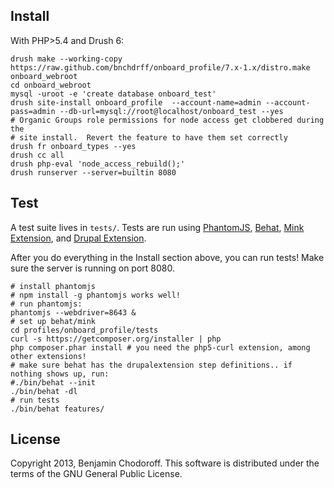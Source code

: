 

Install
-------

With PHP>5.4 and Drush 6:

```
drush make --working-copy https://raw.github.com/bnchdrff/onboard_profile/7.x-1.x/distro.make onboard_webroot
cd onboard_webroot
mysql -uroot -e 'create database onboard_test'
drush site-install onboard_profile  --account-name=admin --account-pass=admin --db-url=mysql://root@localhost/onboard_test --yes
# Organic Groups role permissions for node access get clobbered during the 
# site install.  Revert the feature to have them set correctly
drush fr onboard_types --yes
drush cc all
drush php-eval 'node_access_rebuild();'
drush runserver --server=builtin 8080
```

Test
----

A test suite lives in `tests/`. Tests are run using [PhantomJS](http://phantomjs.org/), [Behat](http://behat.org), [Mink Extension](http://extensions.behat.org/mink/), and [Drupal Extension](https://github.com/jhedstrom/drupalextension).

After you do everything in the Install section above, you can run tests! Make sure the server is running on port 8080.

```
# install phantomjs
# npm install -g phantomjs works well!
# run phantomjs:
phantomjs --webdriver=8643 &
# set up behat/mink
cd profiles/onboard_profile/tests
curl -s https://getcomposer.org/installer | php
php composer.phar install # you need the php5-curl extension, among other extensions!
# make sure behat has the drupalextension step definitions.. if nothing shows up, run:
#./bin/behat --init
./bin/behat -dl
# run tests
./bin/behat features/
```

License
-------

Copyright 2013, Benjamin Chodoroff. This software is distributed under the terms of the GNU General Public License.
